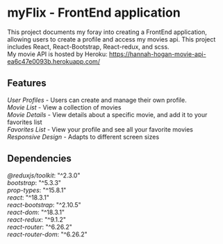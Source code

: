 <h1>myFlix - FrontEnd application</h1>

This project documents my foray into creating a FrontEnd application, allowing users to create a profile and access my movies api. This project includes React, React-Bootstrap, React-redux, and scss. </br>
My movie API is hosted by Heroku: https://hannah-hogan-movie-api-ea6c47e0093b.herokuapp.com/

<h2>Features</h2>

_User Profiles_ - Users can create and manage their own profile. </br>
_Movie List_ - View a collection of movies</br>
_Movie Details_ - View details about a specific movie, and add it to your favorites list</br>
_Favorites List_ - View your profile and see all your favorite movies</br>
_Responsive Design_ - Adapts to different screen sizes</br>

<h2>Dependencies</h2>

_@reduxjs/toolkit_: "^2.3.0" </br>
_bootstrap_: "^5.3.3" </br>
_prop-types_: "^15.8.1" </br>
_react_: "^18.3.1" </br>
_react-bootstrap_: "^2.10.5" </br>
_react-dom_: "^18.3.1" </br>
_react-redux_: "^9.1.2" </br>
_react-router_: "^6.26.2" </br>
_react-router-dom_: "^6.26.2"
